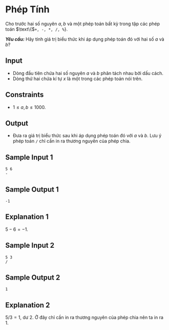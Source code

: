 # Phép Tính

Cho trước hai số nguyên $a, b$ và một phép toán bất kỳ trong tập các phép toán $\text\{$`+, -, *, /, %`$\}$.

***Yêu cầu:*** Hãy tính giá trị biểu thức khi áp dụng phép toán đó với hai số $a$ và $b?$

## Input

- Dòng đầu tiên chứa hai số nguyên $a$ và $b$ phân tách nhau bởi dấu cách.
- Dòng thứ hai chứa kí tự $x$ là một trong các phép toán nói trên.

## Constraints

- $1 \le a, b \le 1000$.

## Output

- Đưa ra giá trị biểu thức sau khi áp dụng phép toán đó với $a$ và $b$. Lưu ý phép toán `/` chỉ cần in ra thương nguyên của phép chia.

## Sample Input 1

```
5 6
-
```

## Sample Output 1

```
-1
```

## Explanation 1

$5 - 6 = -1$.

## Sample Input 2

```
5 3
/
```

## Sample Output 2

```
1
```

## Explanation 2

$5/3=1,$ dư $2$. Ở đây chỉ cần in ra thương nguyên của phép chia nên ta in ra $1$.

